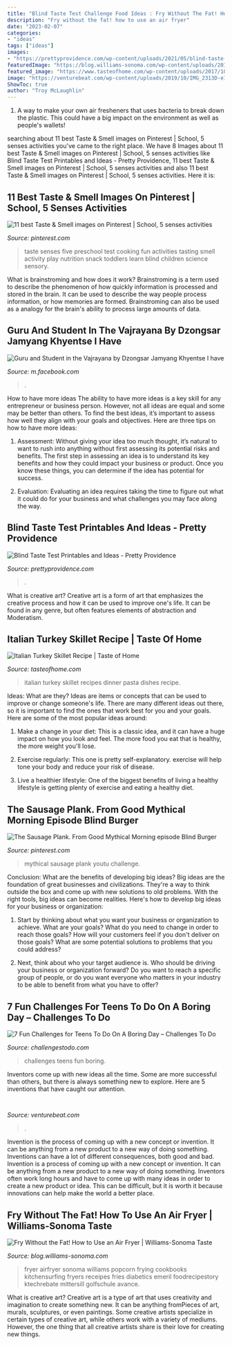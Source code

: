 ```yaml
---
title: "Blind Taste Test Challenge Food Ideas : Fry Without The Fat! How To Use An Air Fryer"
description: "Fry without the fat! how to use an air fryer"
date: "2023-02-07"
categories:
- "ideas"
tags: ["ideas"]
images:
- "https://prettyprovidence.com/wp-content/uploads/2021/05/blind-taste-test-ideas-pinterest.jpg"
featuredImage: "https://blog.williams-sonoma.com/wp-content/uploads/2014/08/How-to-use-an-air-fryer-1-652x806.jpg"
featured_image: "https://www.tasteofhome.com/wp-content/uploads/2017/10/exps27325_SD132779D06_05_1b_WEB-2.jpg"
image: "https://venturebeat.com/wp-content/uploads/2019/10/IMG_2313D-e1572529403907.jpeg"
ShowToc: true
author: "Troy McLaughlin"
---
```



1. A way to make your own air fresheners that uses bacteria to break down the plastic. This could have a big impact on the environment as well as people's wallets! 

	

		
searching about 11 best Taste &amp; Smell images on Pinterest | School, 5 senses activities you've came to the right place. We have 8 Images about 11 best Taste &amp; Smell images on Pinterest | School, 5 senses activities like Blind Taste Test Printables and Ideas - Pretty Providence, 11 best Taste &amp; Smell images on Pinterest | School, 5 senses activities and also 11 best Taste &amp; Smell images on Pinterest | School, 5 senses activities. Here it is:
		
    
## 11 Best Taste &amp; Smell Images On Pinterest | School, 5 Senses Activities

<img loading=lazy src="https://i.pinimg.com/736x/c3/c5/08/c3c508a4745ef28f787ff137b923a3cb--test-for-kids-fun-games-for-kids.jpg" onerror="this.onerror=null;this.src='https://tse1.mm.bing.net/th?id=OIP.ZH13IFfZWhHEILisg199WQHaMl&amp;pid=15.1';" alt="11 best Taste &amp; Smell images on Pinterest | School, 5 senses activities">

_Source: pinterest.com_

>taste senses five preschool test cooking fun activities tasting smell activity play nutrition snack toddlers learn blind children science sensory. 

	

What is brainstroming and how does it work?
Brainstroming is a term used to describe the phenomenon of how quickly information is processed and stored in the brain. It can be used to describe the way people process information, or how memories are formed. Brainstroming can also be used as a analogy for the brain's ability to process large amounts of data.

    
## Guru And Student In The Vajrayana By Dzongsar Jamyang Khyentse I Have

<img loading=lazy src="https://lookaside.fbsbx.com/lookaside/crawler/media/?media_id=540409733297618&amp;get_thumbnail=1" onerror="this.onerror=null;this.src='https://tse3.mm.bing.net/th?id=OIP.o9W4BgF2ElUQr04DCCIIXgHaEK&amp;pid=15.1';" alt="Guru and Student in the Vajrayana by Dzongsar Jamyang Khyentse I have">

_Source: m.facebook.com_

>. 

	

How to have more ideas
The ability to have more ideas is a key skill for any entrepreneur or business person. However, not all ideas are equal and some may be better than others. To find the best ideas, it’s important to assess how well they align with your goals and objectives. Here are three tips on how to have more ideas:
1. Assessment: Without giving your idea too much thought, it’s natural to want to rush into anything without first assessing its potential risks and benefits. The first step in assessing an idea is to understand its key benefits and how they could impact your business or product. Once you know these things, you can determine if the idea has potential for success.

2. Evaluation: Evaluating an idea requires taking the time to figure out what it could do for your business and what challenges you may face along the way.

    
## Blind Taste Test Printables And Ideas - Pretty Providence

<img loading=lazy src="https://prettyprovidence.com/wp-content/uploads/2021/05/blind-taste-test-ideas-pinterest.jpg" onerror="this.onerror=null;this.src='https://tse2.mm.bing.net/th?id=OIP.i8vYm5OYJVax2gg-_XOArgHaMl&amp;pid=15.1';" alt="Blind Taste Test Printables and Ideas - Pretty Providence">

_Source: prettyprovidence.com_

>. 

	

What is creative art?
Creative art is a form of art that emphasizes the creative process and how it can be used to improve one's life. It can be found in any genre, but often features elements of abstraction and Moderatism.

    
## Italian Turkey Skillet Recipe | Taste Of Home

<img loading=lazy src="https://www.tasteofhome.com/wp-content/uploads/2017/10/exps27325_SD132779D06_05_1b_WEB-2.jpg" onerror="this.onerror=null;this.src='https://tse4.mm.bing.net/th?id=OIP.MES7s8VHokQbjx1OLrph9AHaHa&amp;pid=15.1';" alt="Italian Turkey Skillet Recipe | Taste of Home">

_Source: tasteofhome.com_

>italian turkey skillet recipes dinner pasta dishes recipe. 

	

Ideas: What are they?
Ideas are items or concepts that can be used to improve or change someone's life. There are many different ideas out there, so it is important to find the ones that work best for you and your goals. Here are some of the most popular ideas around:
1. Make a change in your diet: This is a classic idea, and it can have a huge impact on how you look and feel. The more food you eat that is healthy, the more weight you'll lose.

2. Exercise regularly: This one is pretty self-explanatory. exercise will help tone your body and reduce your risk of disease.

3. Live a healthier lifestyle: One of the biggest benefits of living a healthy lifestyle is getting plenty of exercise and eating a healthy diet.

    
## The Sausage Plank. From Good Mythical Morning Episode Blind Burger

<img loading=lazy src="https://i.pinimg.com/736x/07/5f/3b/075f3b3200b6925e033175c454b00924--plank-sausages.jpg" onerror="this.onerror=null;this.src='https://tse2.mm.bing.net/th?id=OIP.fymGiLOeCNAQdT_queNIAgHaEJ&amp;pid=15.1';" alt="The Sausage Plank. From Good Mythical Morning episode Blind Burger">

_Source: pinterest.com_

>mythical sausage plank youtu challenge. 

	

Conclusion: What are the benefits of developing big ideas?
Big ideas are the foundation of great businesses and civilizations. They're a way to think outside the box and come up with new solutions to old problems. With the right tools, big ideas can become realities. Here's how to develop big ideas for your business or organization:
1. Start by thinking about what you want your business or organization to achieve. What are your goals? What do you need to change in order to reach those goals? How will your customers feel if you don't deliver on those goals? What are some potential solutions to problems that you could address?

2. Next, think about who your target audience is. Who should be driving your business or organization forward? Do you want to reach a specific group of people, or do you want everyone who matters in your industry to be able to benefit from what you have to offer?

    
## 7 Fun Challenges For Teens To Do On A Boring Day – Challenges To Do

<img loading=lazy src="https://challengestodo.com/wp-content/uploads/2017/04/Challenges-for-teens-200x300.png" onerror="this.onerror=null;this.src='https://tse2.mm.bing.net/th?id=OIP.39BbwVqQzp1x5lgj7h49fgAAAA&amp;pid=15.1';" alt="7 Fun Challenges for Teens To Do On A Boring Day – Challenges To Do">

_Source: challengestodo.com_

>challenges teens fun boring. 

	

Inventors come up with new ideas all the time. Some are more successful than others, but there is always something new to explore. Here are 5 inventions that have caught our attention.

    
## 

<img loading=lazy src="https://venturebeat.com/wp-content/uploads/2019/10/IMG_2313D-e1572529403907.jpeg" onerror="this.onerror=null;this.src='https://tse1.mm.bing.net/th?id=OIP.9w9Ddnl15PIqkIcPvx4CngHaDt&amp;pid=15.1';" alt="">

_Source: venturebeat.com_

>. 

	

Invention is the process of coming up with a new concept or invention. It can be anything from a new product to a new way of doing something. Inventions can have a lot of different consequences, both good and bad.
Invention is a process of coming up with a new concept or invention. It can be anything from a new product to a new way of doing something. Inventors often work long hours and have to come up with many ideas in order to create a new product or idea. This can be difficult, but it is worth it because innovations can help make the world a better place.

    
## Fry Without The Fat! How To Use An Air Fryer | Williams-Sonoma Taste

<img loading=lazy src="https://blog.williams-sonoma.com/wp-content/uploads/2014/08/How-to-use-an-air-fryer-1-652x806.jpg" onerror="this.onerror=null;this.src='https://tse1.mm.bing.net/th?id=OIP.rgk60_xjb7a5j-eWoZHgrAHaJJ&amp;pid=15.1';" alt="Fry Without the Fat! How to Use an Air Fryer | Williams-Sonoma Taste">

_Source: blog.williams-sonoma.com_

>fryer airfryer sonoma williams popcorn frying cookbooks kitchensurfing fryers receipes fries diabetics emeril foodrecipestory ktechrebate mittersill golfschule avance. 

	

What is creative art?
Creative art is a type of art that uses creativity and imagination to create something new. It can be anything fromPieces of art, murals, sculptures, or even paintings. Some creative artists specialize in certain types of creative art, while others work with a variety of mediums. However, the one thing that all creative artists share is their love for creating new things.


